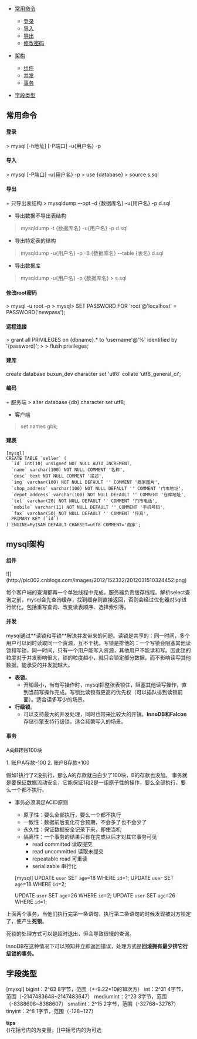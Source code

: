 + [常用命令](#1)
	- [登录](#1.1)
	- [导入](#1.2)
	- [导出](#1.3)
	- [修改密码](#1.4)

+ [架构](#2)
	- [组件](#2.1)
	- [并发](#2.2)
	- [事务](#2.3)

+ [字段类型](#3)

<h2 id="1">常用命令</h2>
<h4 id="1.1">登录</h4>
> mysql [-h地址] [-P端口] -u{用户名} -p

<h4 id="1.2">导入</h4>
> mysql [-P端口] -u{用户名} -p  
> use {database}  
> source s.sql  

<h4 id="1.3">导出</h4>
+ 只导出表结构  
> mysqldump --opt -d {数据库名} -u{用户名} -p d.sql  
 
+ 导出数据不导出表结构  
> mysqldump -t {数据库名} -u{用户名} -p d.sql  
  
+ 导出特定表的结构
> mysqldump -u{用户名} -p -B {数据库名} --table {表名} d.sql  

+ 导出数据库
> mysqldump -u{用户名} -p {数据库名} > s.sql

<h4 id="1.4">修改root密码</h4>
> mysql -u root -p
> mysql> SET PASSWORD FOR 'root'@'localhost' = PASSWORD('newpass');

<h4 id="1.5">远程连接</h4>
> grant all PRIVILEGES on {dbname}.* to 'username'@'%' identified by '{password}';
> 
> flush privileges;

<h4 id="1.6">建库</h4>
create database buxun_dev character set 'utf8' collate 'utf8_general_ci';

<h4 id="1.7">编码</h4>
+ 服务端
> alter database {db} character set utf8;

+ 客户端
> set names gbk;


<h4 id="1.8">建表</h4>

	[mysql]
	CREATE TABLE `seller` (
	  `id` int(10) unsigned NOT NULL AUTO_INCREMENT,
	  `name` varchar(100) NOT NULL COMMENT '名称',
	  `desc` text NOT NULL COMMENT '描述',
	  `img` varchar(100) NOT NULL DEFAULT '' COMMENT '商家图片',
	  `shop_address` varchar(100) NOT NULL DEFAULT '' COMMENT '门市地址',
	  `depot_address` varchar(100) NOT NULL DEFAULT '' COMMENT '仓库地址',
	  `tel` varchar(20) NOT NULL DEFAULT '' COMMENT '门市电话',
	  `mobile` varchar(11) NOT NULL DEFAULT '' COMMENT '手机号码',
	  `fax` varchar(50) NOT NULL DEFAULT '' COMMENT '传真',
	  PRIMARY KEY (`id`)
	) ENGINE=MyISAM DEFAULT CHARSET=utf8 COMMENT='商家';


<h2 id="2">mysql架构</h2>
<h4 id="2.1">组件</h4>
![](http://pic002.cnblogs.com/images/2012/152332/2012031510324452.png)

每个客户端的查询都再一个单独线程中完成，服务器负责缓存线程。解析select查询之前，mysql会先查询缓存，找到缓存则直接返回，否则会经过优化器对sql进行优化，包括重写查询、改变读表顺序、选择索引等。

<h4 id="2.2">并发</h4>
mysql通过**读锁和写锁**解决并发带来的问题。读锁是共享的：同一时间，多个用户可以同时读取同一个资源，互不干扰。写锁是排他的：一个写锁会阻塞其他读锁和写锁，同一时间，只有一个用户能写入资源，其他用户不能读和写。因此锁的粒度对于并发影响很大，锁的粒度越小，就只会锁定部分数据，而不影响读写其他数据，能承受的并发就越大。

+ **表锁**。
	- 开销最小，当有写操作时，mysql把整张表锁住，阻塞其他读写操作，直到当前写操作完成。写锁比读锁有更高的优先权（可以插队排到读锁前面）。适合读多写少的场景。
+ **行级锁**。
	- 可以支持最大的并发处理，同时也带来比较大的开销。**InnoDB和Falcon**存储引擎支持行级锁。适合频繁写入的场景。

<h4 id="2.3">事务</h4>
<p>A向B转账100块</p>
1. 账户A存款-100
2. 账户B存款+100

假如1执行了2没执行，那么A的存款就白白少了100块，B的存款也没加。
事务就是要保证数据流动安全，它能保证1和2是一组原子性的操作，要么全部执行，要么一个都不执行。

+ 事务必须满足ACID原则
	- 原子性：要么全部执行，要么一个都不执行
	- 一致性：数据前后变化符合预期，不会多了也不会少了
	- 永久性：保证数据安全记录下来，即使当机
	- 隔离性：一个事务的结果只有在完成以后才对其它事务可见
		- read committed 读取提交
		- read uncommitted 读取未提交
		- repeatable read 可重读
		- serializable 串行化


	[mysql]
	UPDATE `user` SET `age`=18 WHERE `id`=1;
	UPDATE `user` SET `age`=18 WHERE `id`=2;
	
	UPDATE `user` SET `age`=26 WHERE `id`=2;
	UPDATE `user` SET `age`=26 WHERE `id`=1;

上面两个事务，当他们执行完第一条语句，执行第二条语句的时候发现被对方锁定了，便产生**死锁**。

死锁的处理方式可以是超时退出，但会导致很慢的查询。

InnoDB在这种情况下可以预知并立即返回错误，处理方式是**回滚拥有最少排它行级锁的事务。**

<h2 id="3">字段类型</h2>
	[mysql]
	bigint：2^63		8字节，范围（+-9.22*10的18次方）
	int：2^31		4字节，范围（-2147483648~2147483647）	
	mediumint：2^23	3字节，范围（-8388608~8388607）
	smallint：2^15	2字节，范围（-32768~32767）
	tinyint：2^8		1字节，范围（-128~127）

********************************tips********************************  
{}花括号内的为变量，[]中括号内的为可选



